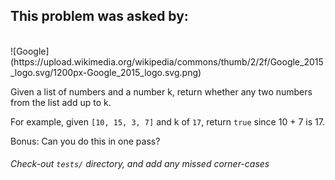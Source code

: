 ## This problem was asked by:
<br>
![Google](https://upload.wikimedia.org/wikipedia/commons/thumb/2/2f/Google_2015_logo.svg/1200px-Google_2015_logo.svg.png)

Given a list of numbers and a number k, return whether any two numbers from the list add up to k.

For example, given `[10, 15, 3, 7]` and k of `17`, return `true` since 10 + 7 is 17.

Bonus: Can you do this in one pass?

###### Check-out `tests/` directory, and add any missed corner-cases
